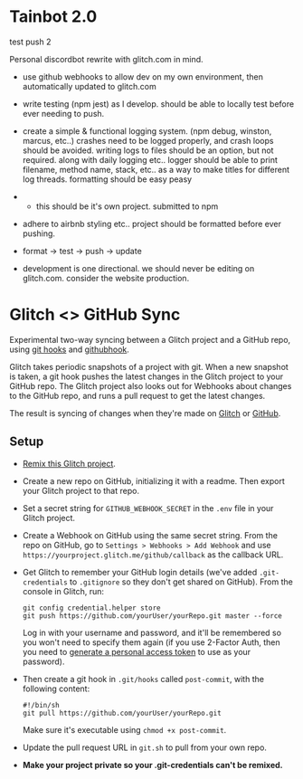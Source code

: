 # Tainbot 2.0 #

test push 2

Personal discordbot rewrite with glitch.com in mind.

- use github webhooks to allow dev on my own environment, then automatically updated to glitch.com

- write testing (npm jest) as I develop. should be able to locally test before ever needing to push.

- create a simple & functional logging system. (npm debug, winston, marcus, etc..) crashes need to be logged properly, and crash loops should be avoided. writing logs to files should be an option, but not required. along with daily logging etc.. logger should be able to print filename, method name, stack, etc.. as a way to make titles for different log threads. formatting should be easy peasy

- - this should be it's own project. submitted to npm

- adhere to airbnb styling etc.. project should be formatted before ever pushing.

- format -> test -> push -> update

- development is one directional. we should never be editing on glitch.com. consider the website production.

# Glitch <> GitHub Sync

Experimental two-way syncing between a Glitch project and a GitHub repo, using [git hooks](https://git-scm.com/book/en/v2/Customizing-Git-Git-Hooks) and [githubhook](https://github.com/nlf/node-github-hook).

Glitch takes periodic snapshots of a project with git. When a new snapshot is taken, a git hook pushes the latest changes in the Glitch project to your GitHub repo. The Glitch project also looks out for Webhooks about changes to the GitHub repo, and runs a pull request to get the latest changes.

The result is syncing of changes when they're made on [Glitch](https://glitch.com/edit/#!/glitch-github-sync) or [GitHub](https://github.com/garethx/glitch-github-sync).

## Setup

- [Remix this Glitch project](https://glitch.com/edit/#!/remix/glitch-github-sync).

- Create a new repo on GitHub, initializing it with a readme. Then export your Glitch project to that repo.

- Set a secret string for `GITHUB_WEBHOOK_SECRET` in the `.env` file in your Glitch project. 

- Create a Webhook on GitHub using the same secret string. From the repo on GitHub, go to `Settings > Webhooks > Add Webhook` and use `https://yourproject.glitch.me/github/callback` as the callback URL. 

- Get Glitch to remember your GitHub login details (we've added `.git-credentials` to `.gitignore` so they don't get shared on GitHub). From the console in Glitch, run:

  ```
  git config credential.helper store
  git push https://github.com/yourUser/yourRepo.git master --force
  ```

  Log in with your username and password, and it'll be remembered so you won't need to specify them again (if you use 2-Factor Auth, then you need to     [generate a personal access token](https://github.com/settings/tokens) to use as your password).

- Then create a git hook in `.git/hooks` called `post-commit`, with the following content:
  ```
  #!/bin/sh
  git pull https://github.com/yourUser/yourRepo.git
  ```
  Make sure it's executable using `chmod +x post-commit`.

- Update the pull request URL in `git.sh` to pull from your own repo.

- **Make your project private so your .git-credentials can't be remixed.**
